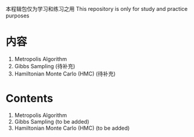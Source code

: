 本程辑包仅为学习和练习之用
This repository is only for study and practice purposes

# 内容
1. Metropolis Algorithm
2. Gibbs Sampling (待补充)
3. Hamiltonian Monte Carlo (HMC) (待补充)
   
# Contents
1. Metropolis Algorithm
2. Gibbs Sampling (to be added)
3. Hamiltonian Monte Carlo (HMC) (to be added)